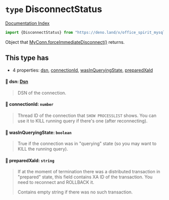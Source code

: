 # `type` DisconnectStatus

[Documentation Index](../README.md)

```ts
import {DisconnectStatus} from "https://deno.land/x/office_spirit_mysql@v0.21.0/mod.ts"
```

Object that [MyConn.forceImmediateDisconnect()](../class.MyConn/README.md#-forceimmediatedisconnectnorollbackcurxa-booleanfalse-nokillcurquery-booleanfalse-disconnectstatus) returns.

## This type has

- 4 properties:
[dsn](#-dsn-dsn),
[connectionId](#-connectionid-number),
[wasInQueryingState](#-wasinqueryingstate-boolean),
[preparedXaId](#-preparedxaid-string)


#### 📄 dsn: [Dsn](../class.Dsn/README.md)

> DSN of the connection.



#### 📄 connectionId: `number`

> Thread ID of the connection that `SHOW PROCESSLIST` shows.
> You can use it to KILL running query if there's one (after reconnecting).



#### 📄 wasInQueryingState: `boolean`

> True if the connection was in "querying" state (so you may want to KILL the running query).



#### 📄 preparedXaId: `string`

> If at the moment of termination there was a distributed transaction in "prepared" state, this field contains XA ID of the transaction.
> You need to reconnect and ROLLBACK it.
> 
> Contains empty string if there was no such transaction.



